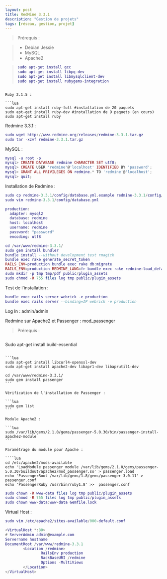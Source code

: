 ```yaml
---
layout: post
title: RedMine 3.3.1
description: "Gestion de projets"
tags: [réseau, gestion, projet]
---
```



> Prérequis :

> - Debian Jessie
> - MySQL
> - Apache2

>```lua
>sudo apt-get install gcc
>sudo apt-get install libpq-dev
>sudo apt-get install libmysqlclient-dev
>sudo apt-get install rubygems-integration
```

Ruby 2.1.5 :

```lua
sudo apt-get install ruby-full #installation de 20 paquets
sudo apt-get install ruby-dev #installation de 9 paquets (en cours)
sudo apt-get install ruby
```

Redmine 3.3.1 :

```lua
sudo wget http://www.redmine.org/releases/redmine-3.3.1.tar.gz
sudo tar -xzvf redmine-3.3.1.tar.gz
```

MySQL :

```lua
mysql -u root -p
mysql> CREATE DATABASE redmine CHARACTER SET utf8;
mysql> CREATE USER 'redmine'@'localhost' IDENTIFIED BY 'password';
mysql> GRANT ALL PRIVILEGES ON redmine.* TO 'redmine'@'localhost';
mysql> quit;
```
Installation de Redmine :

```lua
sudo cp redmine-3.3.1/config/database.yml.example redmine-3.3.1/config/database.yml
sudo vim redmine-3.3.1/config/database.yml

production:
  adapter: mysql2
  database: redmine
  host: localhost
  username: redmine
  password: "password"
  encoding: utf8

cd /var/www/redmine-3.3.1/
sudo gem install bundler
bundle install --without development test rmagick
bundle exec rake generate_secret_token
RAILS_ENV=production bundle exec rake db:migrate
RAILS_ENV=production REDMINE_LANG=fr bundle exec rake redmine:load_default_data
sudo mkdir -p tmp tmp/pdf public/plugin_assets
sudo chmod -R 755 files log tmp public/plugin_assets
```

Test de l'installation :

```lua
bundle exec rails server webrick -e production
bundle exec rails server --binding=IP webrick -e production
```
Log In : admin/admin


Redmine sur Apache2 et Passenger : mod_passenger


> Prérequis :

> ````lua
Sudo apt-get install build-essential
````

```lua
sudo apt-get install libcurl4-openssl-dev
sudo apt-get install apache2-dev libapr1-dev libaprutil1-dev

cd /var/www/redmine-3.3.1/
sudo gem install passenger
```

Vérification de l'installation de Passenger :

```lua
sudo gem list
```

Module Apache2 :

```lua
sudo /var/lib/gems/2.1.0/gems/passenger-5.0.30/bin/passenger-install-apache2-module
```

Paramétrage du module pour Apache :

````lua
cd /etc/apache2/mods-available
echo 'LoadModule passenger_module /var/lib/gems/2.1.0/gems/passenger-5.0.30/buildout/apache2/mod_passenger.so' > passenger.load
echo 'PassengerRoot /var/lib/gems/1.8/gems/passenger-3.0.11' > passenger.conf
echo 'PassengerRuby /usr/bin/ruby1.8' >>  passenger.conf
````




```lua
sudo chown -R www-data files log tmp public/plugin_assets
sudo chmod -R 755 files log tmp public/plugin_assets
sudo chown www-data:www-data Gemfile.lock
```

Virtual Host :

```lua
sudo vim /etc/apache2/sites-available/000-default.conf

<VirtualHost *:80>
# ServerAdmin admin@example.com
Servername hostname
DocumentRoot /var/www/redmine-3.3.1
        <Location /redmine>
                RailsEnv production
                RackBaseURI /redmine
                Options -MultiViews
        </Location>
</VirtualHost>
```

<!-- more -->

